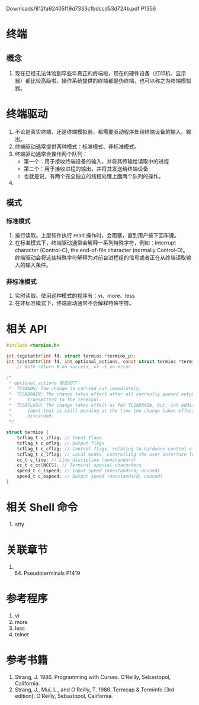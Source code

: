 Downloads/812fa92405f19d7333cfbdccd53d724b.pdf
P1356

# 终端
## 概念
1. 现在已经无法体验到早些年真正的终端啦，现在的硬件设备（打印机、显示器）都比较高级啦，操作系统提供的终端都是伪终端，也可以称之为终端模拟器。

# 终端驱动
1. 不论是真实终端、还是终端模拟器，都需要驱动程序处理终端设备的输入、输出。
2. 终端驱动通常提供两种模式：标准模式、非标准模式。
3. 终端驱动通常会操作两个队列：
    - 第一个：用于接收终端设备的输入，并将其传输给读取中的进程
    - 第二个：用于接收进程的输出，并将其发送给终端设备
    - 也就是说，有两个完全独立的线程处理上面两个队列的操作。
4. 
## 模式
### 标准模式
1. 按行读取。上层软件执行 read 操作时，会阻塞，直到用户按下回车键。
2. 在标准模式下，终端驱动通常会解释一系列特殊字符，例如：interrupt character (Control-C), the end-of-file character (normally Control-D)。终端驱动会将这些特殊字符解释为对前台进程组的信号或者正在从终端读取输入的输入条件。
### 非标准模式
1. 实时读取。使用这种模式的程序有：vi、more、less
2. 在非标准模式下，终端驱动通常不会解释特殊字符。

# 相关 API
``` C
#include <termios.h>

int tcgetattr(int fd, struct termios *termios_p);
int tcsetattr(int fd, int optional_actions, const struct termios *termios_p);
    // Both return 0 on success, or -1 on error.

/*
 * optional_actions 取值如下：
 *  TCSANOW: The change is carried out immediately.
 *  TCSADRAIN: The change takes effect after all currently queued output has been 
 *      transmitted to the terminal.
 *  TCSAFLUSH: The change takes effect as for TCSADRAIN, but, int addition, any 
 *      input that is still pending at the time the change takes effect is 
 *      discarded.
 */

struct termios {
    tcflag_t c_iflag; // Input flags
    tcflag_t c_oflag; // Output flags
    tcflag_t c_cflag; // Control flags, relating to hardware control of the terminal line
    tcflag_t c_lflag; // Local modes, controlling the user interface for terminal input
    cc_t c_line; // Line discipline (nonstandard)
    cc_t c_cc[NCCS]; // Terminal special characters 
    speed_t c_ispeed; // Input speed (nonstandard; unused)
    speed_t c_ospeed; // Output speed (nonstandard; unused)
}
```

# 相关 Shell 命令
1. stty

# 关联章节
1. 64. Pseudoterminals P1419

# 参考程序
1. vi
2. more
3. less
4. telnet

# 参考书籍
1. Strang, J. 1986. Programming with Curses. O’Reilly, Sebastopol, California.
2. Strang, J., Mui, L., and O’Reilly, T. 1988. Termcap & Terminfo (3rd edition). O’Reilly, Sebastopol, California.

